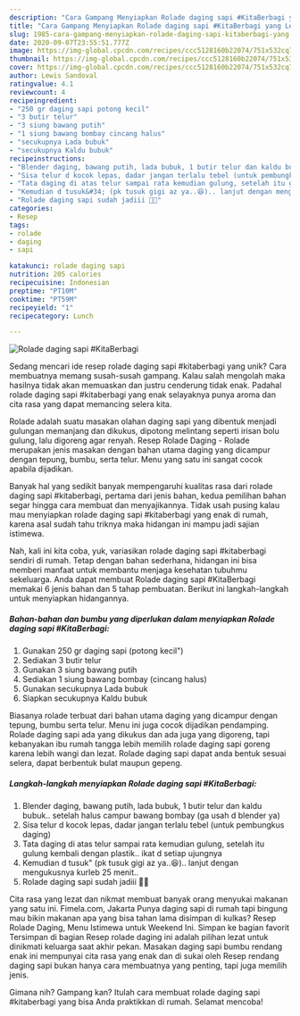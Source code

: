 ```yaml
---
description: "Cara Gampang Menyiapkan Rolade daging sapi #KitaBerbagi yang Lezat"
title: "Cara Gampang Menyiapkan Rolade daging sapi #KitaBerbagi yang Lezat"
slug: 1985-cara-gampang-menyiapkan-rolade-daging-sapi-kitaberbagi-yang-lezat
date: 2020-09-07T23:55:51.777Z
image: https://img-global.cpcdn.com/recipes/ccc5128160b22074/751x532cq70/rolade-daging-sapi-kitaberbagi-foto-resep-utama.jpg
thumbnail: https://img-global.cpcdn.com/recipes/ccc5128160b22074/751x532cq70/rolade-daging-sapi-kitaberbagi-foto-resep-utama.jpg
cover: https://img-global.cpcdn.com/recipes/ccc5128160b22074/751x532cq70/rolade-daging-sapi-kitaberbagi-foto-resep-utama.jpg
author: Lewis Sandoval
ratingvalue: 4.1
reviewcount: 4
recipeingredient:
- "250 gr daging sapi potong kecil"
- "3 butir telur"
- "3 siung bawang putih"
- "1 siung bawang bombay cincang halus"
- "secukupnya Lada bubuk"
- "secukupnya Kaldu bubuk"
recipeinstructions:
- "Blender daging, bawang putih, lada bubuk, 1 butir telur dan kaldu bubuk.. setelah halus campur bawang bombay (ga usah d blender ya)"
- "Sisa telur d kocok lepas, dadar jangan terlalu tebel (untuk pembungkus daging)"
- "Tata daging di atas telur sampai rata kemudian gulung, setelah itu gulung kembali dengan plastik.. ikat d setiap ujungnya"
- "Kemudian d tusuk&#34; (pk tusuk gigi az ya..😆).. lanjut dengan mengukusnya kurleb 25 menit.."
- "Rolade daging sapi sudah jadiii 🤗😆"
categories:
- Resep
tags:
- rolade
- daging
- sapi

katakunci: rolade daging sapi 
nutrition: 205 calories
recipecuisine: Indonesian
preptime: "PT10M"
cooktime: "PT59M"
recipeyield: "1"
recipecategory: Lunch

---
```



![Rolade daging sapi #KitaBerbagi](https://img-global.cpcdn.com/recipes/ccc5128160b22074/751x532cq70/rolade-daging-sapi-kitaberbagi-foto-resep-utama.jpg)

Sedang mencari ide resep rolade daging sapi #kitaberbagi yang unik? Cara membuatnya memang susah-susah gampang. Kalau salah mengolah maka hasilnya tidak akan memuaskan dan justru cenderung tidak enak. Padahal rolade daging sapi #kitaberbagi yang enak selayaknya punya aroma dan cita rasa yang dapat memancing selera kita.

Rolade adalah suatu masakan olahan daging sapi yang dibentuk menjadi gulungan memanjang dan dikukus, dipotong melintang seperti irisan bolu gulung, lalu digoreng agar renyah. Resep Rolade Daging - Rolade merupakan jenis masakan dengan bahan utama daging yang dicampur dengan tepung, bumbu, serta telur. Menu yang satu ini sangat cocok apabila dijadikan.

Banyak hal yang sedikit banyak mempengaruhi kualitas rasa dari rolade daging sapi #kitaberbagi, pertama dari jenis bahan, kedua pemilihan bahan segar hingga cara membuat dan menyajikannya. Tidak usah pusing kalau mau menyiapkan rolade daging sapi #kitaberbagi yang enak di rumah, karena asal sudah tahu triknya maka hidangan ini mampu jadi sajian istimewa.


Nah, kali ini kita coba, yuk, variasikan rolade daging sapi #kitaberbagi sendiri di rumah. Tetap dengan bahan sederhana, hidangan ini bisa memberi manfaat untuk membantu menjaga kesehatan tubuhmu sekeluarga. Anda dapat membuat Rolade daging sapi #KitaBerbagi memakai 6 jenis bahan dan 5 tahap pembuatan. Berikut ini langkah-langkah untuk menyiapkan hidangannya.

<!--inarticleads1-->

##### Bahan-bahan dan bumbu yang diperlukan dalam menyiapkan Rolade daging sapi #KitaBerbagi:

1. Gunakan 250 gr daging sapi (potong kecil&#34;)
1. Sediakan 3 butir telur
1. Gunakan 3 siung bawang putih
1. Sediakan 1 siung bawang bombay (cincang halus)
1. Gunakan secukupnya Lada bubuk
1. Siapkan secukupnya Kaldu bubuk


Biasanya rolade terbuat dari bahan utama daging yang dicampur dengan tepung, bumbu serta telur. Menu ini juga cocok dijadikan pendamping. Rolade daging sapi ada yang dikukus dan ada juga yang digoreng, tapi kebanyakan ibu rumah tangga lebih memilih rolade daging sapi goreng karena lebih wangi dan lezat. Rolade daging sapi dapat anda bentuk sesuai selera, dapat berbentuk bulat maupun gepeng. 

<!--inarticleads2-->

##### Langkah-langkah menyiapkan Rolade daging sapi #KitaBerbagi:

1. Blender daging, bawang putih, lada bubuk, 1 butir telur dan kaldu bubuk.. setelah halus campur bawang bombay (ga usah d blender ya)
1. Sisa telur d kocok lepas, dadar jangan terlalu tebel (untuk pembungkus daging)
1. Tata daging di atas telur sampai rata kemudian gulung, setelah itu gulung kembali dengan plastik.. ikat d setiap ujungnya
1. Kemudian d tusuk&#34; (pk tusuk gigi az ya..😆).. lanjut dengan mengukusnya kurleb 25 menit..
1. Rolade daging sapi sudah jadiii 🤗😆


Cita rasa yang lezat dan nikmat membuat banyak orang menyukai makanan yang satu ini. Fimela.com, Jakarta Punya daging sapi di rumah tapi bingung mau bikin makanan apa yang bisa tahan lama disimpan di kulkas? Resep Rolade Daging, Menu Istimewa untuk Weekend Ini. Simpan ke bagian favorit Tersimpan di bagian Resep rolade daging ini adalah pilihan lezat untuk dinikmati keluarga saat akhir pekan. Masakan daging sapi bumbu rendang enak ini mempunyai cita rasa yang enak dan di sukai oleh Resep rendang daging sapi bukan hanya cara membuatnya yang penting, tapi juga memilih jenis. 

Gimana nih? Gampang kan? Itulah cara membuat rolade daging sapi #kitaberbagi yang bisa Anda praktikkan di rumah. Selamat mencoba!
